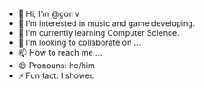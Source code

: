 - 👋 Hi, I’m @gorrv
- 👀 I’m interested in music and game developing.
- 🌱 I’m currently learning Computer Science.
- 💞️ I’m looking to collaborate on ...
- 📫 How to reach me ...
- 😄 Pronouns: he/him
- ⚡ Fun fact: I shower.

